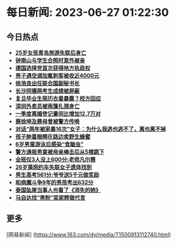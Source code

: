 
# 每日新闻: 2023-06-27 01:22:30
## 今日热点

- **[25岁女孩青岛旅游失联后身亡](https://www.163.com/search?keyword=25%E5%B2%81%E5%A5%B3%E5%AD%A9%E9%9D%92%E5%B2%9B%E6%97%85%E6%B8%B8%E5%A4%B1%E8%81%94%E5%90%8E%E8%BA%AB%E4%BA%A1)**
- **[钟南山与学生合照时意外被亲](https://www.163.com/search?keyword=%E9%92%9F%E5%8D%97%E5%B1%B1%E4%B8%8E%E5%AD%A6%E7%94%9F%E5%90%88%E7%85%A7%E6%97%B6%E6%84%8F%E5%A4%96%E8%A2%AB%E4%BA%B2)**
- **[德国选择党首次获得地方执政权](https://www.163.com/search?keyword=%E5%BE%B7%E5%9B%BD%E9%80%89%E6%8B%A9%E5%85%9A%E9%A6%96%E6%AC%A1%E8%8E%B7%E5%BE%97%E5%9C%B0%E6%96%B9%E6%89%A7%E6%94%BF%E6%9D%83)**
- **[男子遇空调加氟刺客被收近4000元](https://www.163.com/search?keyword=%E7%94%B7%E5%AD%90%E9%81%87%E7%A9%BA%E8%B0%83%E5%8A%A0%E6%B0%9F%E5%88%BA%E5%AE%A2%E8%A2%AB%E6%94%B6%E8%BF%914000%E5%85%83)**
- **[徐浩良出任联合国副秘书长](https://www.163.com/search?keyword=%E5%BE%90%E6%B5%A9%E8%89%AF%E5%87%BA%E4%BB%BB%E8%81%94%E5%90%88%E5%9B%BD%E5%89%AF%E7%A7%98%E4%B9%A6%E9%95%BF)**
- **[长沙同寝两考生成绩被屏蔽](https://www.163.com/search?keyword=%E9%95%BF%E6%B2%99%E5%90%8C%E5%AF%9D%E4%B8%A4%E8%80%83%E7%94%9F%E6%88%90%E7%BB%A9%E8%A2%AB%E5%B1%8F%E8%94%BD)**
- **[复旦毕业生简历衣着暴露？校方回应](https://www.163.com/search?keyword=%E5%A4%8D%E6%97%A6%E6%AF%95%E4%B8%9A%E7%94%9F%E7%AE%80%E5%8E%86%E8%A1%A3%E7%9D%80%E6%9A%B4%E9%9C%B2%EF%BC%9F%E6%A0%A1%E6%96%B9%E5%9B%9E%E5%BA%94)**
- **[深圳外卖员被雨篷扎颈身亡](https://www.163.com/search?keyword=%E6%B7%B1%E5%9C%B3%E5%A4%96%E5%8D%96%E5%91%98%E8%A2%AB%E9%9B%A8%E7%AF%B7%E6%89%8E%E9%A2%88%E8%BA%AB%E4%BA%A1)**
- **[一季度离婚登记量同比增加12.7万对](https://www.163.com/search?keyword=%E4%B8%80%E5%AD%A3%E5%BA%A6%E7%A6%BB%E5%A9%9A%E7%99%BB%E8%AE%B0%E9%87%8F%E5%90%8C%E6%AF%94%E5%A2%9E%E5%8A%A012.7%E4%B8%87%E5%AF%B9)**
- **[蔡徐坤及蔡母曾被警方传唤](https://www.163.com/search?keyword=%E8%94%A1%E5%BE%90%E5%9D%A4%E5%8F%8A%E8%94%A1%E6%AF%8D%E6%9B%BE%E8%A2%AB%E8%AD%A6%E6%96%B9%E4%BC%A0%E5%94%A4)**
- **[对话“两年被家暴16次”女子：为什么我逃也逃不了，离也离不掉](https://www.163.com/search?keyword=%E5%AF%B9%E8%AF%9D%E2%80%9C%E4%B8%A4%E5%B9%B4%E8%A2%AB%E5%AE%B6%E6%9A%B416%E6%AC%A1%E2%80%9D%E5%A5%B3%E5%AD%90%EF%BC%9A%E4%B8%BA%E4%BB%80%E4%B9%88%E6%88%91%E9%80%83%E4%B9%9F%E9%80%83%E4%B8%8D%E4%BA%86%EF%BC%8C%E7%A6%BB%E4%B9%9F%E7%A6%BB%E4%B8%8D%E6%8E%89)**
- **[孩子肿着眼睛在路边卖野生蜂蜜](https://www.163.com/search?keyword=%E5%AD%A9%E5%AD%90%E8%82%BF%E7%9D%80%E7%9C%BC%E7%9D%9B%E5%9C%A8%E8%B7%AF%E8%BE%B9%E5%8D%96%E9%87%8E%E7%94%9F%E8%9C%82%E8%9C%9C)**
- **[6岁男童游泳后感染“食脑虫”](https://www.163.com/search?keyword=6%E5%B2%81%E7%94%B7%E7%AB%A5%E6%B8%B8%E6%B3%B3%E5%90%8E%E6%84%9F%E6%9F%93%E2%80%9C%E9%A3%9F%E8%84%91%E8%99%AB%E2%80%9D)**
- **[警方通报男童被母亲棒击后从5楼跳下](https://www.163.com/search?keyword=%E8%AD%A6%E6%96%B9%E9%80%9A%E6%8A%A5%E7%94%B7%E7%AB%A5%E8%A2%AB%E6%AF%8D%E4%BA%B2%E6%A3%92%E5%87%BB%E5%90%8E%E4%BB%8E5%E6%A5%BC%E8%B7%B3%E4%B8%8B)**
- **[全班仅3人没上600分:老师凡尔赛](https://www.163.com/search?keyword=%E5%85%A8%E7%8F%AD%E4%BB%853%E4%BA%BA%E6%B2%A1%E4%B8%8A600%E5%88%86+%E8%80%81%E5%B8%88%E5%87%A1%E5%B0%94%E8%B5%9B)**
- **[26岁乘网约车失联女子遗体找到](https://www.163.com/search?keyword=26%E5%B2%81%E4%B9%98%E7%BD%91%E7%BA%A6%E8%BD%A6%E5%A4%B1%E8%81%94%E5%A5%B3%E5%AD%90%E9%81%97%E4%BD%93%E6%89%BE%E5%88%B0)**
- **[男生高考561分:爷爷送5千元做奖励](https://www.163.com/search?keyword=%E7%94%B7%E7%94%9F%E9%AB%98%E8%80%83561%E5%88%86+%E7%88%B7%E7%88%B7%E9%80%815%E5%8D%83%E5%85%83%E5%81%9A%E5%A5%96%E5%8A%B1)**
- **[和病魔斗争9年的男孩考出632分](https://www.163.com/search?keyword=%E5%92%8C%E7%97%85%E9%AD%94%E6%96%97%E4%BA%899%E5%B9%B4%E7%9A%84%E7%94%B7%E5%AD%A9%E8%80%83%E5%87%BA632%E5%88%86)**
- **[泰国坠崖当事人也看了《消失的她》](https://www.163.com/search?keyword=%E6%B3%B0%E5%9B%BD%E5%9D%A0%E5%B4%96%E5%BD%93%E4%BA%8B%E4%BA%BA%E4%B9%9F%E7%9C%8B%E4%BA%86%E3%80%8A%E6%B6%88%E5%A4%B1%E7%9A%84%E5%A5%B9%E3%80%8B)**
- **[马自达找“黑粉”梁家辉做代言](https://www.163.com/search?keyword=%E9%A9%AC%E8%87%AA%E8%BE%BE%E6%89%BE%E2%80%9C%E9%BB%91%E7%B2%89%E2%80%9D%E6%A2%81%E5%AE%B6%E8%BE%89%E5%81%9A%E4%BB%A3%E8%A8%80)**

## 更多
[网易新闻] (https://www.163.com/dy/media/T1500913112740.html)
